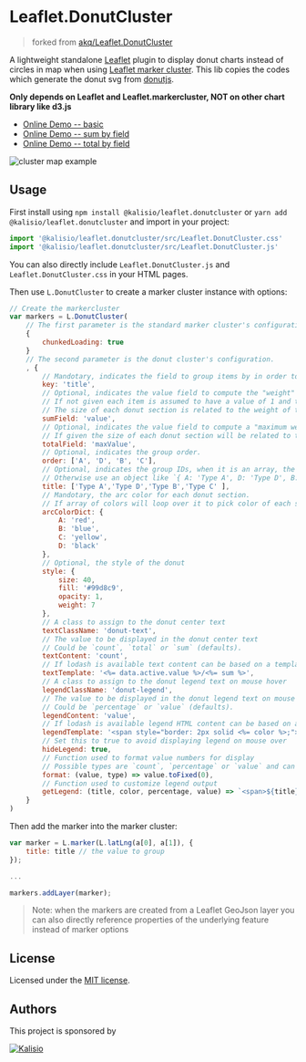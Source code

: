 Leaflet.DonutCluster
=====================

> forked from [akq/Leaflet.DonutCluster](https://github.com/akq/Leaflet.DonutCluster)

A lightweight standalone [Leaflet](https://leafletjs.com) plugin to display donut charts instead of circles in map when using [Leaflet marker cluster](https://github.com/Leaflet/Leaflet.markercluster). This lib copies the codes which generate the donut svg from [donutjs](https://github.com/finom/donutjs).

**Only depends on Leaflet and Leaflet.markercluster, NOT on other chart library like d3.js**

- [Online Demo -- basic](https://jsfiddle.net/b43c1xkf/1/embedded/result,html/)
- [Online Demo -- sum by field](https://jsfiddle.net/mfxd015b/3/embedded/result,html/)
- [Online Demo -- total by field](https://jsfiddle.net/kdL4gu6f/embedded/result,html/)

![cluster map example](screenshot.png)

## Usage

First install using `npm install @kalisio/leaflet.donutcluster` or `yarn add @kalisio/leaflet.donutcluster` and import in your project:
```javascript
import '@kalisio/leaflet.donutcluster/src/Leaflet.DonutCluster.css'
import '@kalisio/leaflet.donutcluster/src/Leaflet.DonutCluster.js'
```
You can also directly include `Leaflet.DonutCluster.js` and `Leaflet.DonutCluster.css` in your HTML pages.

Then use `L.DonutCluster` to create a marker cluster instance with options:
```javascript
// Create the markercluster
var markers = L.DonutCluster(
    // The first parameter is the standard marker cluster's configuration.
    {
        chunkedLoading: true
    }
    // The second parameter is the donut cluster's configuration.
    , {
        // Mandotary, indicates the field to group items by in order to create donut' sections.
        key: 'title',
        // Optional, indicates the value field to compute the "weight" of each donut section, ie item group.
        // If not given each item is assumed to have a value of 1 and the weight will be thus equal to item count of the group.
        // The size of each donut section is related to the weight of the group vs the sum of all weights.
        sumField: 'value',
        // Optional, indicates the value field to compute a "maximum weight" of each donut section, ie item group.
        // If given the size of each donut section will be related to the weight of the group vs the sum of maximum weights.
        totalField: 'maxValue',
        // Optional, indicates the group order.
        order: ['A', 'D', 'B', 'C'],
        // Optional, indicates the group IDs, when it is an array, the order option must be specified.
        // Otherwise use an object like `{ A: 'Type A', D: 'Type D', B: 'Type B', C: 'Type C' }``
        title: ['Type A','Type D','Type B','Type C' ],
        // Mandotary, the arc color for each donut section.
        // If array of colors will loop over it to pick color of each section sequentially.
        arcColorDict: {
            A: 'red',
            B: 'blue',
            C: 'yellow',
            D: 'black'
        },
        // Optional, the style of the donut
        style: {
            size: 40,
            fill: '#99d8c9',
            opacity: 1,
            weight: 7
        },
        // A class to assign to the donut center text
        textClassName: 'donut-text',
        // The value to be displayed in the donut center text
        // Could be `count`, `total` or `sum` (defaults).
        textContent: 'count',
        // If lodash is available text content can be based on a template.
        textTemplate: '<%= data.active.value %>/<%= sum %>',
        // A class to assign to the donut legend text on mouse hover
        legendClassName: 'donut-legend',
        // The value to be displayed in the donut legend text on mouse hover
        // Could be `percentage` or `value` (defaults).
        legendContent: 'value',
        // If lodash is available legend HTML content can be based on a template.
        legendTemplate: '<span style="border: 2px solid <%= color %>;"><%= selected.title %>:&nbsp;<%= selected.value %></span>',
        // Set this to true to avoid displaying legend on mouse over
        hideLegend: true,
        // Function used to format value numbers for display
        // Possible types are `count`, `percentage` or `value` and can help to use different formattings
        format: (value, type) => value.toFixed(0),
        // Function used to customize legend output
        getLegend: (title, color, percentage, value) => `<span>${title}:&nbsp;${percentage}%</span>`
    }
)
```
Then add the marker into the marker cluster:
```javascript
var marker = L.marker(L.latLng(a[0], a[1]), {
    title: title // the value to group
});

...

markers.addLayer(marker);
```

> Note: when the markers are created from a Leaflet GeoJson layer you can also directly reference properties of the underlying feature instead of marker options

## License

Licensed under the [MIT license](LICENSE).

## Authors

This project is sponsored by 

[![Kalisio](https://s3.eu-central-1.amazonaws.com/kalisioscope/kalisio/kalisio-logo-black-256x84.png)](https://kalisio.com)
